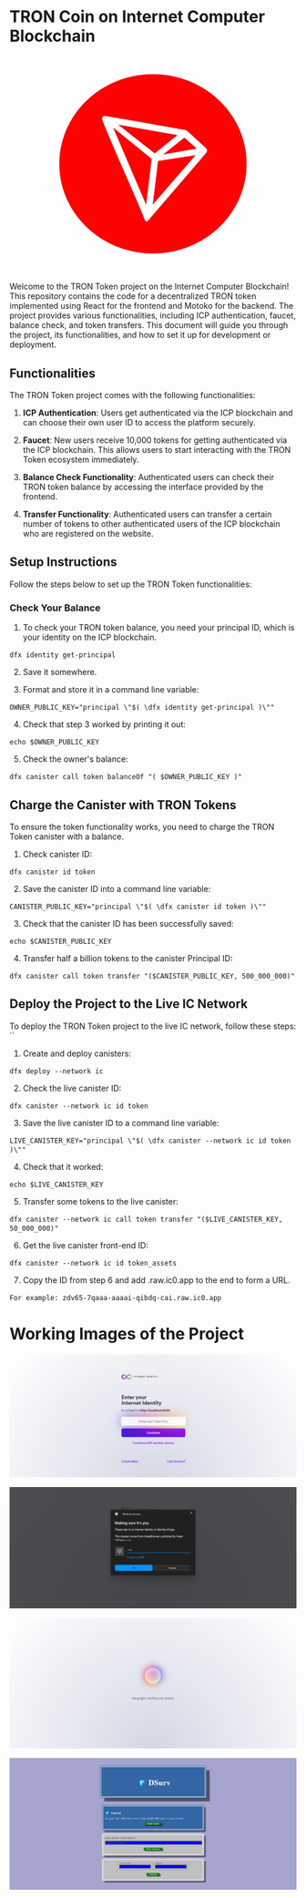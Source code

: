 # TRON Coin on Internet Computer Blockchain

![TRON Token Logo](/images/logo.webp) <!-- Replace with your logo -->

Welcome to the TRON Token project on the Internet Computer Blockchain! This repository contains the code for a decentralized TRON token implemented using React for the frontend and Motoko for the backend. The project provides various functionalities, including ICP authentication, faucet, balance check, and token transfers. This document will guide you through the project, its functionalities, and how to set it up for development or deployment.

## Functionalities

The TRON Token project comes with the following functionalities:

1. **ICP Authentication**: Users get authenticated via the ICP blockchain and can choose their own user ID to access the platform securely.

2. **Faucet**: New users receive 10,000 tokens for getting authenticated via the ICP blockchain. This allows users to start interacting with the TRON Token ecosystem immediately.

3. **Balance Check Functionality**: Authenticated users can check their TRON token balance by accessing the interface provided by the frontend.

4. **Transfer Functionality**: Authenticated users can transfer a certain number of tokens to other authenticated users of the ICP blockchain who are registered on the website.

## Setup Instructions

Follow the steps below to set up the TRON Token functionalities:

### Check Your Balance

1. To check your TRON token balance, you need your principal ID, which is your identity on the ICP blockchain.

```shell
dfx identity get-principal
```

2. Save it somewhere.

3. Format and store it in a command line variable:

```shell
OWNER_PUBLIC_KEY="principal \"$( \dfx identity get-principal )\""
```

4. Check that step 3 worked by printing it out:

```shell
echo $OWNER_PUBLIC_KEY
```

5. Check the owner's balance:

```shell
dfx canister call token balanceOf "( $OWNER_PUBLIC_KEY )"
```

## Charge the Canister with TRON Tokens

To ensure the token functionality works, you need to charge the TRON Token canister with a balance.

1. Check canister ID:

```shell
dfx canister id token
```

2. Save the canister ID into a command line variable:

```shell
CANISTER_PUBLIC_KEY="principal \"$( \dfx canister id token )\""
```

3. Check that the canister ID has been successfully saved:

```shell
echo $CANISTER_PUBLIC_KEY
```

4. Transfer half a billion tokens to the canister Principal ID:

```shell
dfx canister call token transfer "($CANISTER_PUBLIC_KEY, 500_000_000)"
```

## Deploy the Project to the Live IC Network

To deploy the TRON Token project to the live IC network, follow these steps:
``

1. Create and deploy canisters:

```shell
dfx deploy --network ic
```

2. Check the live canister ID:

```shell
dfx canister --network ic id token
```

3. Save the live canister ID to a command line variable:

```shell
LIVE_CANISTER_KEY="principal \"$( \dfx canister --network ic id token )\""
```

4. Check that it worked:

```shell
echo $LIVE_CANISTER_KEY
```

5. Transfer some tokens to the live canister:

```shell
dfx canister --network ic call token transfer "($LIVE_CANISTER_KEY, 50_000_000)"
```

6. Get the live canister front-end ID:

```shell
dfx canister --network ic id token_assets
```

7. Copy the ID from step 6 and add .raw.ic0.app to the end to form a URL.

```
For example: zdv65-7qaaa-aaaai-qibdq-cai.raw.ic0.app
```

# Working Images of the Project

![Internet Computer Authentication Page](https://github.com/RachitJain959/TRON-token/blob/master/images/ICP-Authentication.png)

![Windows Authentication Page](https://github.com/RachitJain959/TRON-token/blob/master/images/Windows-Authentication.png)

![Internet Computer Page](https://github.com/RachitJain959/TRON-token/blob/master/images/ICP-loader.png)

![Website Home](https://github.com/RachitJain959/TRON-token/blob/master/images/website.png)
